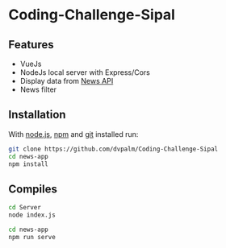 # Coding-Challenge-Sipal

## Features
- VueJs
- NodeJs local server with Express/Cors
- Display data from [News API](https://newsapi.org/)
- News filter

## Installation

With [node.js](https://nodejs.org/en/), [npm](https://www.npmjs.com/) and [git](https://git-scm.com) installed run:

```bash
git clone https://github.com/dvpalm/Coding-Challenge-Sipal
cd news-app
npm install
```
## Compiles
```bash
cd Server
node index.js
```

```bash
cd news-app
npm run serve
```
